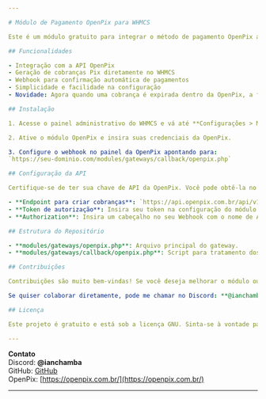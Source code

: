 ```yaml
---

# Módulo de Pagamento OpenPix para WHMCS

Este é um módulo gratuito para integrar o método de pagamento OpenPix ao WHMCS. Ele permite que clientes façam pagamentos via Pix utilizando a API da OpenPix.

## Funcionalidades

- Integração com a API OpenPix
- Geração de cobranças Pix diretamente no WHMCS
- Webhook para confirmação automática de pagamentos
- Simplicidade e facilidade na configuração
- Novidade: Agora quando uma cobrança é expirada dentro da OpenPix, a fatura cancela automaticamente no WHMCS.

## Instalação

1. Acesse o painel administrativo do WHMCS e vá até **Configurações > Módulos de Pagamento**.

2. Ative o módulo OpenPix e insira suas credenciais da OpenPix.

3. Configure o webhook no painel da OpenPix apontando para:  
`https://seu-dominio.com/modules/gateways/callback/openpix.php`

## Configuração da API

Certifique-se de ter sua chave de API da OpenPix. Você pode obtê-la no painel de administração da OpenPix.

- **Endpoint para criar cobranças**: `https://api.openpix.com.br/api/v1/charge`
- **Token de autorização**: Insira seu token na configuração do módulo.
- **Authorization**: Insira um cabeçalho no seu Webhook com o nome de Authorization, o valor é seu AppID.

## Estrutura do Repositório

- **modules/gateways/openpix.php**: Arquivo principal do gateway.  
- **modules/gateways/callback/openpix.php**: Script para tratamento dos webhooks.

## Contribuições

Contribuições são muito bem-vindas! Se você deseja melhorar o módulo ou reportar problemas, sinta-se à vontade para abrir uma **issue** ou enviar um **pull request**.

Se quiser colaborar diretamente, pode me chamar no Discord: **@ianchamba**.

## Licença

Este projeto é gratuito e está sob a licença GNU. Sinta-se à vontade para usá-lo e modificá-lo como quiser. Não há intenção de venda ou comercialização.

---
```


**Contato**  
Discord: **@ianchamba**  
GitHub: [GitHub](https://github.com/ianchamba)  
OpenPix: [https://openpix.com.br/](https://openpix.com.br/)

---
